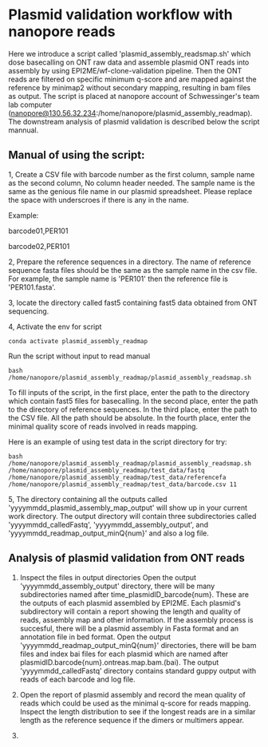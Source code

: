 # Plasmid validation workflow with nanopore reads

Here we introduce a script called 'plasmid_assembly_readsmap.sh' which dose basecalling on ONT raw data and assemble plasmid ONT reads into assembly by using EPI2ME/wf-clone-validation pipeline. Then the ONT reads are filtered on specific minimum q-score and are mapped against the reference by minimap2 without secondary mapping, resulting in bam files as output. The script is placed at nanopore account of Schwessinger's team lab computer (nanopore@130.56.32.234:/home/nanopore/plasmid_assembly_readmap). The downstream analysis of plasmid validation is described below the script mannual.

## Manual of using the script:

1, Create a CSV file with barcode number as the first column, sample name as the second column,  No column header needed. The sample name is the same as the genious file name in our plasmid spreadsheet. Please replace the space with underscroes if there is any in the name.

Example:

barcode01,PER101

barcode02,PER101

2, Prepare the reference sequences in a directory. The name of reference sequence fasta files should be the same as the sample name in the csv file. For example, the sample name is 'PER101' then the reference file is 'PER101.fasta'. 

3, locate the directory called fast5 containing fast5 data obtained from ONT sequencing.

4, Activate the env for script

`conda activate plasmid_assembly_readmap`

Run the script without input to read manual 

`bash /home/nanopore/plasmid_assembly_readmap/plasmid_assembly_readsmap.sh`

To fill inputs of the script, in the first place, enter the path to the directory which contain fast5 files for basecalling. In the second place, enter the path to the directory of reference sequences. In the third place, enter the path to the CSV file. All the path should be absolute. In the fourth place, enter the minimal quality score of reads involved in reads mapping.

Here is an example of using test data in the script directory for try:

```
bash /home/nanopore/plasmid_assembly_readmap/plasmid_assembly_readsmap.sh /home/nanopore/plasmid_assembly_readmap/test_data/fastq /home/nanopore/plasmid_assembly_readmap/test_data/referencefa /home/nanopore/plasmid_assembly_readmap/test_data/barcode.csv 11
```

5, The directory containing all the outputs called 'yyyymmdd_plasmid_assembly_map_output' will show up in your current work directory. The output directory will contain three subdirectories called 'yyyymmdd_calledFastq', 'yyyymmdd_assembly_output', and 'yyyymmdd_readmap_output_minQ{num}' and also a log file.


## Analysis of plasmid validation from ONT reads

1. Inspect the files in output directories
Open the output 'yyyymmdd_assembly_output' directory, there will be many subdirectories named after time_plasmidID_barcode{num}. These are the outputs of each plasmid assembled by EPI2ME. Each plasmid's subdirectory will contain a report showing the length and quality of reads, assembly map and other information. If the assembly process is succesful, there will be a plasmid assembly in Fasta format and an annotation file in bed format. Open the output 'yyyymmdd_readmap_output_minQ{num}' directories, there will be bam files and index bai files for each plasmid which are named after plasmidID.barcode{num}.ontreas.map.bam.(bai). The output 'yyyymmdd_calledFastq' directory contains standard guppy output with reads of each barcode and log file.

2. Open the report of plasmid assembly and record the mean quality of reads which could be used as the minimal q-score for reads mapping. Inspect the length distribution to see if the longest reads are in a similar length as the reference sequence if the dimers or multimers appear. 

3.

